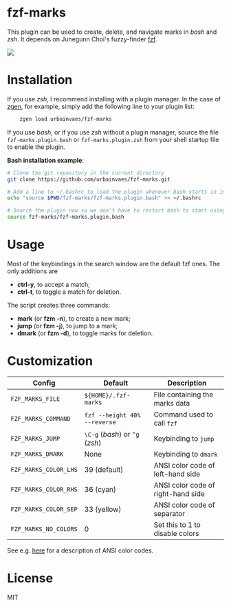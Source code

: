 # fzf-marks
This plugin can be used to create, delete, and navigate marks in *bash* and *zsh*.
It depends on Junegunn Choi's fuzzy-finder [fzf](https://github.com/junegunn/fzf).

![](https://raw.github.com/uvaes/fuzzy-zsh-marks/demo/demo.gif)

# Installation

If you use *zsh*, I recommend installing with a plugin manager.
In the case of [zgen](https://github.com/tarjoilija/zgen), for example,
simply add the following line to your plugin list:
```zsh
    zgen load urbainvaes/fzf-marks
```

If you use *bash*,
or if you use *zsh* without a plugin manager,
source the file `fzf-marks.plugin.bash` or `fzf-marks.plugin.zsh` from your shell startup file
to enable the plugin.

**Bash installation example**:
```bash
# Clone the git repository in the current directory
git clone https://github.com/urbainvaes/fzf-marks.git

# Add a line to ~/.bashrc to load the plugin whenever bash starts in interactive mode
echo "source $PWD/fzf-marks/fzf-marks.plugin.bash" >> ~/.bashrc

# Source the plugin now so we don't have to restart bash to start using it
source fzf-marks/fzf-marks.plugin.bash
```

# Usage
Most of the keybindings in the search window are the default fzf ones.
The only additions are

- **ctrl-y**, to accept a match;
- **ctrl-t**, to toggle a match for deletion.

The script creates three commands:

- **mark** (or **fzm -n**), to create a new mark;
- **jump** (or **fzm -j**), to jump to a mark;
- **dmark** (or **fzm -d**), to toggle marks for deletion.

# Customization

| Config                | Default                         | Description                        |
| ------                | -------                         | -----------                        |
| `FZF_MARKS_FILE`      | `${HOME}/.fzf-marks`            | File containing the marks data     |
| `FZF_MARKS_COMMAND`   | `fzf --height 40% --reverse`    | Command used to call `fzf`         |
| `FZF_MARKS_JUMP`      | `\C-g` (*bash*) or `^g` (*zsh*)     | Keybinding to `jump`               |
| `FZF_MARKS_DMARK`     | None                            | Keybinding to `dmark`              |
| `FZF_MARKS_COLOR_LHS` | 39 (default)                    | ANSI color code of left-hand side  |
| `FZF_MARKS_COLOR_RHS` | 36 (cyan)                       | ANSI color code of right-hand side |
| `FZF_MARKS_COLOR_SEP` | 33 (yellow)                     | ANSI color code of separator       |
| `FZF_MARKS_NO_COLORS` | 0                               | Set this to 1 to disable colors    |

See e.g. [here](http://pueblo.sourceforge.net/doc/manual/ansi_color_codes.html) for a description of ANSI color codes.

# License

MIT
